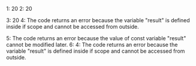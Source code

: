 1: 20
2: 20

3: 20
4: The code returns an error because the variable "result" is defined inside if scope and cannot be accessed from outside.

5: The code returns an error because the value of const variable "result" cannot be modified later.
6: 4: The code returns an error because the variable "result" is defined inside if scope and cannot be accessed from outside.

